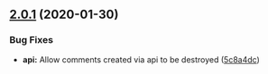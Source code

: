 ## [2.0.1](https://github.com/contently/videojs-annotation-comments/compare/v2.0.0...v2.0.1) (2020-01-30)


### Bug Fixes

* **api:** Allow comments created via api to be destroyed ([5c8a4dc](https://github.com/contently/videojs-annotation-comments/commit/5c8a4dc))
